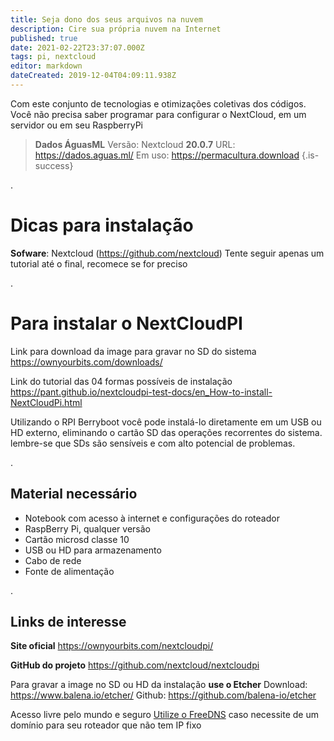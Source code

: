 ```yaml
---
title: Seja dono dos seus arquivos na nuvem
description: Cire sua própria nuvem na Internet
published: true
date: 2021-02-22T23:37:07.000Z
tags: pi, nextcloud
editor: markdown
dateCreated: 2019-12-04T04:09:11.938Z
---
```


Com este conjunto de tecnologias e otimizações coletivas dos códigos.
Você não precisa saber programar para configurar o NextCloud, em um servidor ou em seu RaspberryPi

> **Dados ÁguasML**
Versão: Nextcloud **20.0.7**
URL: https://dados.aguas.ml/
Em uso: https://permacultura.download
{.is-success}


.
# Dicas para instalação

**Sofware**: Nextcloud (https://github.com/nextcloud)
Tente seguir apenas um tutorial até o final, recomece se for preciso

.
# Para instalar o NextCloudPI
Link para download da image para gravar no SD do sistema
https://ownyourbits.com/downloads/

Link do tutorial das 04 formas possíveis de instalação
https://pant.github.io/nextcloudpi-test-docs/en_How-to-install-NextCloudPi.html

Utilizando o RPI Berryboot você pode instalá-lo diretamente em um USB ou HD externo, eliminando o cartão SD das operações recorrentes do sistema. lembre-se que SDs são sensíveis e com alto potencial de problemas.

.
## Material necessário
- Notebook com acesso à internet e configurações do roteador
- RaspBerry Pi, qualquer versão
- Cartão microsd classe 10
- USB ou HD para armazenamento
- Cabo de rede
- Fonte de alimentação

.
## Links de interesse

**Site oficial**
https://ownyourbits.com/nextcloudpi/

**GitHub do projeto**
https://github.com/nextcloud/nextcloudpi

Para gravar a image no SD ou HD da instalação **use o Etcher**
Download: https://www.balena.io/etcher/
Github: https://github.com/balena-io/etcher

Acesso livre pelo mundo e seguro
[Utilize o FreeDNS](/plataforma/free-dns) caso necessite de um domínio para seu roteador que não tem IP fixo